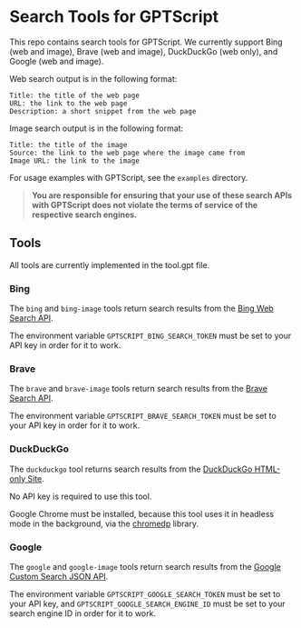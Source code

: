 # Search Tools for GPTScript

This repo contains search tools for GPTScript. We currently support Bing (web and image), Brave (web and image), DuckDuckGo (web only), and Google (web and image).

Web search output is in the following format:

```
Title: the title of the web page
URL: the link to the web page
Description: a short snippet from the web page
```

Image search output is in the following format:

```
Title: the title of the image
Source: the link to the web page where the image came from
Image URL: the link to the image
```

For usage examples with GPTScript, see the `examples` directory.

> **You are responsible for ensuring that your use of these search APIs with GPTScript does not violate the terms of service of the respective search engines.**

## Tools

All tools are currently implemented in the tool.gpt file.

### Bing

The `bing` and `bing-image` tools return search results from the [Bing Web Search API](https://www.microsoft.com/en-us/bing/apis/bing-web-search-api).

The environment variable `GPTSCRIPT_BING_SEARCH_TOKEN` must be set to your API key in order for it to work.

### Brave

The `brave` and `brave-image` tools return search results from the [Brave Search API](https://brave.com/search/api/).

The environment variable `GPTSCRIPT_BRAVE_SEARCH_TOKEN` must be set to your API key in order for it to work.

### DuckDuckGo

The `duckduckgo` tool returns search results from the [DuckDuckGo HTML-only Site](https://html.duckduckgo.com).

No API key is required to use this tool.

Google Chrome must be installed, because this tool uses it in headless mode in the background, via the [chromedp](https://github.com/chromedp/chromedp) library.

### Google

The `google` and `google-image` tools return search results from the [Google Custom Search JSON API](https://developers.google.com/custom-search/v1/overview).

The environment variable `GPTSCRIPT_GOOGLE_SEARCH_TOKEN` must be set to your API key, and `GPTSCRIPT_GOOGLE_SEARCH_ENGINE_ID` must be set to your search engine ID in order for it to work.

